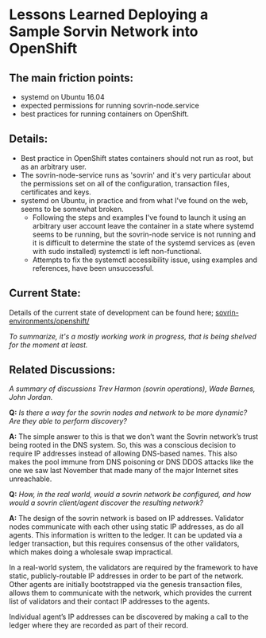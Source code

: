 # Lessons Learned Deploying a Sample Sorvin Network into OpenShift

## The main friction points:
* systemd on Ubuntu 16.04
* expected permissions for running sovrin-node.service
* best practices for running containers on OpenShift.

## Details:
* Best practice in OpenShift states containers should not run as root, but as an arbitrary user.
* The sovrin-node-service runs as 'sovrin' and it's very particular about the permissions set on all of the configuration, transaction files, certificates and keys.
* systemd on Ubuntu, in practice and from what I've found on the web, seems to be somewhat broken.
    * Following the steps and examples I've found to launch it using an arbitrary user account leave the container in a state where systemd seems to be running, but the sovrin-node service is not running and it is difficult to determine the state of the systemd services as (even with sudo installed) systemctl is left non-functional.
    * Attempts to fix the systemctl accessibility issue, using examples and references, have been unsuccessful.
	
## Current State:

Details of the current state of development can be found here; [sovrin-environments/openshift/](https://github.com/WadeBarnes/sovrin-environments/tree/OpenShift/openshift)

_To summarize, it's a mostly working work in progress, that is being shelved for the moment at least._

## Related Discussions:

_A summary of discussions Trev Harmon (sovrin operations), Wade Barnes, John Jordan._

**Q:**
_Is there a way for the sovrin nodes and network to be more dynamic? Are they able to perform discovery?_

**A:**
The simple answer to this is that we don’t want the Sovrin network’s trust being rooted in the DNS system. So, this was a conscious decision to require IP addresses instead of allowing DNS-based names. This also makes the pool immune from DNS poisoning or DNS DDOS attacks like the one we saw last November that made many of the major Internet sites unreachable.

**Q:**
_How, in the real world, would a sovrin network be configured, and how would a sovrin client/agent discover the resulting network?_

**A:**
The design of the sovrin network is based on IP addresses. Validator nodes communicate with each other using static IP addresses, as do all agents. This information is written to the ledger. It can be updated via a ledger transaction, but this requires consensus of the other validators, which makes doing a wholesale swap impractical.

In a real-world system, the validators are required by the framework to have static, publicly-routable IP addresses in order to be part of the network. Other agents are initially bootstrapped via the genesis transaction files, allows them to communicate with the network, which provides the current list of validators and their contact IP addresses to the agents.

Individual agent’s IP addresses can be discovered by making a call to the ledger where they are recorded as part of their record.
